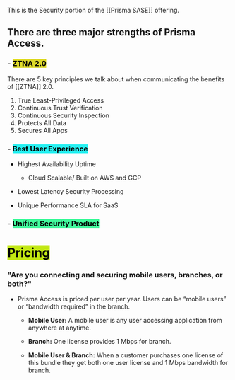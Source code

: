 
This is the Security portion of the [[Prisma SASE]] offering.

## There are three major strengths of Prisma Access. 

### - <mark style="background: #DDD92A;">ZTNA 2.0</mark>

There are 5 key principles we talk about when communicating the benefits of [[ZTNA]] 2.0. 

1) True Least-Privileged Access
2) Continuous Trust Verification
3) Continuous Security Inspection
4) Protects All Data
5) Secures All Apps

### - <mark style="background: #26F0F1;">Best User Experience</mark>

- Highest Availability Uptime
	- Cloud Scalable/ Built on AWS and GCP

- Lowest Latency Security Processing
- Unique Performance SLA for SaaS

### - <mark style="background: #40F99B;">Unified Security Product</mark>



# <mark style="background: #C2E812;">Pricing</mark>



### "Are you connecting and securing mobile users, branches, or both?"

- Prisma Access is priced per user per year. Users can be “mobile users” or “bandwidth required” in the branch.

	-  **Mobile User:** A mobile user is any user accessing application from anywhere at anytime. 

	- **Branch:** One license provides 1 Mbps for branch.  
      
	- **Mobile User & Branch:** When a customer purchases one license of this bundle they get both one user license and 1 Mbps bandwidth for branch.


